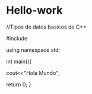 # Hello-work
//Tipos de datos basicos de C++

#include<iostream>

using namespace std;

int main(){

  cout<<"Hola Mundo";

  return 0;
}
